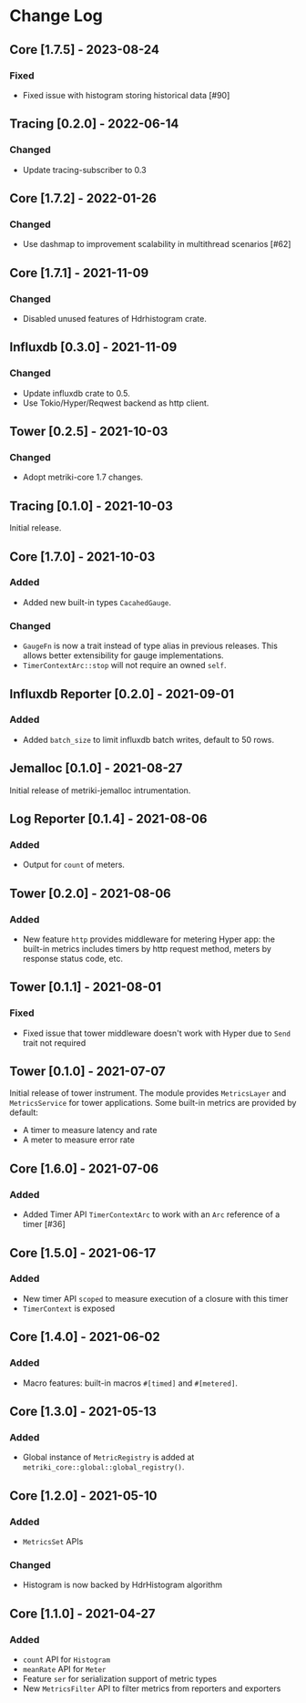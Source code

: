 # Change Log

## Core [1.7.5] - 2023-08-24

### Fixed

* Fixed issue with histogram storing historical data [#90]

## Tracing [0.2.0] - 2022-06-14

### Changed

* Update tracing-subscriber to 0.3

## Core [1.7.2] - 2022-01-26

### Changed

* Use dashmap to improvement scalability in multithread scenarios [#62]

## Core [1.7.1] - 2021-11-09

### Changed

* Disabled unused features of Hdrhistogram crate.

## Influxdb [0.3.0] - 2021-11-09

### Changed

* Update influxdb crate to 0.5.
* Use Tokio/Hyper/Reqwest backend as http client.

## Tower [0.2.5] - 2021-10-03

### Changed

* Adopt metriki-core 1.7 changes.

## Tracing [0.1.0] - 2021-10-03

Initial release.

## Core [1.7.0] - 2021-10-03

### Added

* Added new built-in types `CacahedGauge`.

### Changed

* `GaugeFn` is now a trait instead of type alias in previous
  releases. This allows better extensibility for gauge
  implementations.
* `TimerContextArc::stop` will not require an owned `self`.

## Influxdb Reporter [0.2.0] - 2021-09-01

### Added

* Added `batch_size` to limit influxdb batch writes, default to 50 rows.

## Jemalloc [0.1.0] - 2021-08-27

Initial release of metriki-jemalloc intrumentation.

## Log Reporter [0.1.4] - 2021-08-06

### Added

* Output for `count` of meters.

## Tower [0.2.0] - 2021-08-06

### Added

* New feature `http` provides middleware for metering Hyper app: the built-in metrics
  includes timers by http request method, meters by response status code, etc.

## Tower [0.1.1] - 2021-08-01

### Fixed

* Fixed issue that tower middleware doesn't work with Hyper due to
  `Send` trait not required

## Tower [0.1.0] - 2021-07-07

Initial release of tower instrument. The module provides `MetricsLayer` and
`MetricsService` for tower applications. Some built-in metrics are provided by default:

* A timer to measure latency and rate
* A meter to measure error rate

## Core [1.6.0] - 2021-07-06

### Added

* Added Timer API `TimerContextArc` to work with an `Arc` reference of a timer [#36]

## Core [1.5.0] - 2021-06-17

### Added

* New timer API `scoped` to measure execution of a closure with this timer
* `TimerContext` is exposed

## Core [1.4.0] - 2021-06-02

### Added

* Macro features: built-in macros `#[timed]` and `#[metered]`.

## Core [1.3.0] - 2021-05-13

### Added

* Global instance of `MetricRegistry` is added at `metriki_core::global::global_registry()`.

## Core [1.2.0] - 2021-05-10

### Added

* `MetricsSet` APIs

### Changed

* Histogram is now backed by HdrHistogram algorithm

## Core [1.1.0] - 2021-04-27

### Added

* `count` API for `Histogram`
* `meanRate` API for `Meter`
* Feature `ser` for serialization support of metric types
* New `MetricsFilter` API to filter metrics from reporters and exporters

